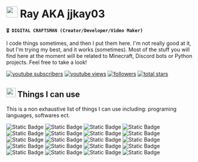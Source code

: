 # <img src="https://emojis.slackmojis.com/emojis/images/1643515277/12976/fox_jump.gif?1643515277" width="30"/> Ray AKA jjkay03

**`🎖 DIGITAL CRAFTSMAN (Creator/Developer/Video Maker)`**

I code things sometimes, and then I put them here. I'm not really good at it, but I'm trying my best, and it works (sometimes). Most of the stuff you will find here at the moment will be related to Minecraft, Discord bots or Python projects. Feel free to take a look!

<p align="left">
<a href="https://www.youtube.com/c/jjkay03?sub_confirmation=1"><img alt="youtube subscribers" title="Subscribe to my YouTube channel" src="https://custom-icon-badges.demolab.com/youtube/channel/subscribers/UCUnaLtRXTH6tnh6MwtFVA1A?color=%23E05D44&label=SUBSCRIBE&logo=video&logoColor=white&style=flat&labelColor=FF0000"/></a> 
<a href="https://www.youtube.com/c/jjkay03"><img alt="youtube views" title="YouTube views" src="https://custom-icon-badges.demolab.com/youtube/channel/views/UCUnaLtRXTH6tnh6MwtFVA1A?color=%23B7B7B7&logo=eye&logoColor=white&style=flat&labelColor=8D8D8D"/></a> 
<a href="https://github.com/jjkay03?tab=followers"><img alt="followers" title="Follow me on Github" src="https://custom-icon-badges.demolab.com/github/followers/jjkay03?color=236ad3&labelColor=1155ba&style=flat&logo=person-add&label=Follow&logoColor=white"/></a>
<a href="https://github.com/jjkay03?tab=repositories&sort=stargazers"><img alt="total stars" title="Total stars on GitHub" src="https://custom-icon-badges.demolab.com/github/stars/jjkay03?color=55960c&style=flat&labelColor=488207&logo=star"/></a>
</p>

## <img src="https://slackmojis.com/emojis/60827-foxdance/download" width="25"/> Things I can use

This is a non exhaustive list of things I can use including: programing languages, softwares ect.

<p align="left">
<img alt="Static Badge" src="https://img.shields.io/badge/Python-language?logo=python&logoColor=white&color=3776AB">
<img alt="Static Badge" src="https://img.shields.io/badge/Kotlin-language?logo=Kotlin&logoColor=white&color=7F52FF">
<img alt="Static Badge" src="https://img.shields.io/badge/C%23-language?logo=csharp&logoColor=white&color=512BD4">
<img alt="Static Badge" src="https://img.shields.io/badge/Lua-language?logo=lua&logoColor=white&color=2C2D72">
<img alt="Static Badge" src="https://img.shields.io/badge/HTML5-language?logo=html5&logoColor=white&color=E34F26">
<img alt="Static Badge" src="https://img.shields.io/badge/CSS3-language?logo=CSS3&logoColor=white&color=1572B6">
<img alt="Static Badge" src="https://img.shields.io/badge/JavaScript-language?logo=javascript&logoColor=black&color=F7DF1E">
<img alt="Static Badge" src="https://img.shields.io/badge/MySQL-language?logo=mysql&logoColor=white&color=4479A1">

<img alt="Static Badge" src="https://img.shields.io/badge/VS%20Code-language?logo=visualstudiocode&logoColor=white&color=%23007ACC">
<img alt="Static Badge" src="https://img.shields.io/badge/Visual%20Studio-language?logo=visualstudio&logoColor=white&color=%235C2D91">
<img alt="Static Badge" src="https://img.shields.io/badge/IntelliJ-language?logo=intellijidea&logoColor=white&color=%23bd2c6e">
<img alt="Static Badge" src="https://img.shields.io/badge/FileZilla-language?logo=filezilla&logoColor=white&color=%23BF0000">
<img alt="Static Badge" src="https://img.shields.io/badge/Obsidian-language?logo=obsidian&logoColor=white&color=%237C3AED">
<img alt="Static Badge" src="https://img.shields.io/badge/Aseprite-language?logo=aseprite&logoColor=white&color=%237D929E">
<img alt="Static Badge" src="https://img.shields.io/badge/OBS%20Studio-language?logo=obsstudio&logoColor=white&color=%23302E31">
<img alt="Static Badge" src="https://img.shields.io/badge/Premiere%20Pro-language?logo=adobepremierepro&logoColor=white&color=de66ff">
<img alt="Static Badge" src="https://img.shields.io/badge/After%20Effects-language?logo=adobeaftereffects&logoColor=white&color=%239999FF">
<img alt="Static Badge" src="https://img.shields.io/badge/Photoshop-language?logo=adobephotoshop&logoColor=white&color=%2331A8FF">
<img alt="Static Badge" src="https://img.shields.io/badge/Minecraft%20Dev-language?logo=spigotmc&logoColor=white&color=51a83f">
<img alt="Static Badge" src="https://img.shields.io/badge/Discord%20Dev-language?logo=discord&logoColor=white&color=5865F2">

</p>

